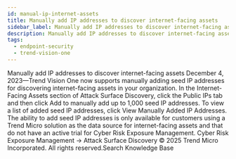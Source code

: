```yaml
---
id: manual-ip-internet-assets
title: Manually add IP addresses to discover internet-facing assets
sidebar_label: Manually add IP addresses to discover internet-facing assets
description: Manually add IP addresses to discover internet-facing assets
tags:
  - endpoint-security
  - trend-vision-one
---
```


 Manually add IP addresses to discover internet-facing assets December 4, 2023—Trend Vision One now supports manually adding seed IP addresses for discovering internet-facing assets in your organization. In the Internet-Facing Assets section of Attack Surface Discovery, click the Public IPs tab and then click Add to manually add up to 1,000 seed IP addresses. To view a list of added seed IP addresses, click View Manually Added IP Addresses. The ability to add seed IP addresses is only available for customers using a Trend Micro solution as the data source for internet-facing assets and that do not have an active trial for Cyber Risk Exposure Management. Cyber Risk Exposure Management → Attack Surface Discovery © 2025 Trend Micro Incorporated. All rights reserved.Search Knowledge Base